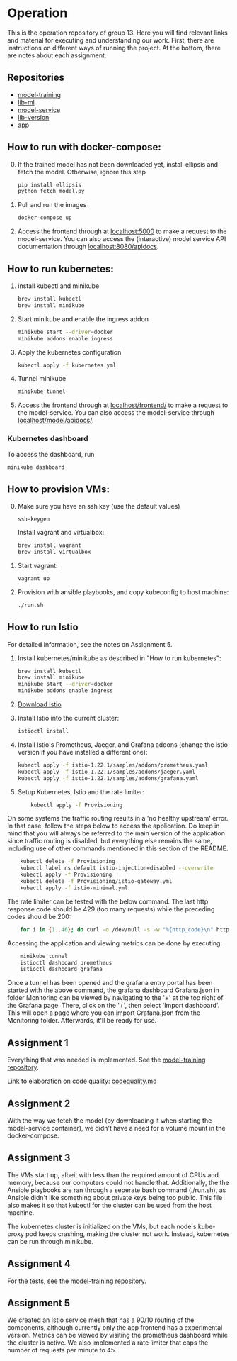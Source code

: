 # Operation
This is the operation repository of group 13. Here you will find relevant links and material for executing and understanding our work. First, there are instructions on different ways of running the project. At the bottom, there are notes about each assignment.

## Repositories
- [model-training](https://github.com/Release-Engineering-Group-13/model-training)
- [lib-ml](https://github.com/Release-Engineering-Group-13/lib-ml)
- [model-service](https://github.com/Release-Engineering-Group-13/model-service)
- [lib-version](https://github.com/Release-Engineering-Group-13/lib-version)
- [app](https://github.com/Release-Engineering-Group-13/app)

## How to run with docker-compose:
0. If the trained model has not been downloaded yet, install ellipsis and fetch the model. Otherwise, ignore this step
    ```bash
    pip install ellipsis
    python fetch_model.py
    ```
1. Pull and run the images 
     ```bash
    docker-compose up
    ```
2. Access the frontend through at [localhost:5000](http://localhost:5000) to make a request to the model-service. You can also access the (interactive) model service API documentation through [localhost:8080/apidocs](http://localhost:8080/apidocs).

## How to run kubernetes:
1. install kubectl and minikube
    ```bash
    brew install kubectl
    brew install minikube
    ```
2. Start minikube and enable the ingress addon
    ```bash
    minikube start --driver=docker
    minikube addons enable ingress
    ```
3. Apply the kubernetes configuration
    ```bash
    kubectl apply -f kubernetes.yml
    ```
4. Tunnel minikube
    ```bash
    minikube tunnel
    ```
5. Access the frontend through at [localhost/frontend/](http://localhost/frontend/) to make a request to the model-service. You can also access the model-service through [localhost/model/apidocs/](http://localhost/model/apidocs/).

### Kubernetes dashboard
To access the dashboard, run
```bash
minikube dashboard
```


## How to provision VMs:
0. Make sure you have an ssh key (use the default values)
    ```bash:
    ssh-keygen
    ```
    Install vagrant and virtualbox:
    ```bash
    brew install vagrant
    brew install virtualbox
    ```
1. Start vagrant:
    ```bash
    vagrant up
    ```
2. Provision with ansible playbooks, and copy kubeconfig to host machine:
    ```bash
    ./run.sh
    ```

## How to run Istio
For detailed information, see the notes on Assignment 5.
1. Install kubernetes/minikube as described in "How to run kubernetes":
    ```bash
    brew install kubectl
    brew install minikube
    minikube start --driver=docker
    minikube addons enable ingress
    ```

2. [Download Istio](https://istio.io/latest/docs/setup/getting-started/#download)

3. Install Istio into the current cluster:
    ```bash
    istioctl install
    ```

4. Install Istio's Prometheus, Jaeger, and Grafana addons (change the istio version if you have installed a different one):
    ```bash
    kubectl apply -f istio-1.22.1/samples/addons/prometheus.yaml
    kubectl apply -f istio-1.22.1/samples/addons/jaeger.yaml
    kubectl apply -f istio-1.22.1/samples/addons/grafana.yaml
    ```

5. Setup Kubernetes, Istio and the rate limiter:
    ```bash
        kubectl apply -f Provisioning
    ```  

On some systems the traffic routing results in a 'no healthy upstream' error. In that case, follow the steps below to access the application. Do keep in mind that you will always be referred to the main version of the application since traffic routing is disabled, but everything else remains the same, including use of other commands mentioned in this section of the README.  
```bash
    kubectl delete -f Provisioning
    kubectl label ns default istio-injection=disabled --overwrite 
    kubectl apply -f Provisioning
    kubectl delete -f Provisioning/istio-gateway.yml
    kubectl apply -f istio-minimal.yml
```  

The rate limiter can be tested with the below command. The last http response code should be 429 (too many requests) while the preceding codes should be 200:
```bash
    for i in {1..46}; do curl -o /dev/null -s -w "%{http_code}\n" http://localhost; done
```  

Accessing the application and viewing metrics can be done by executing:
```bash
    minikube tunnel
    istioctl dashboard prometheus
    istioctl dashboard grafana
```  

Once a tunnel has been opened and the grafana entry portal has been started with the above command, the grafana dashboard Grafana.json in folder Monitoring can be viewed by navigating to the '+' at the top right of the Grafana page. There, click on the '+', then select 'Import dashboard'. This will open a page where you can import Grafana.json from the Monitoring folder. Afterwards, it'll be ready for use.


## Assignment 1
Everything that was needed is implemented. See the [model-training repository](https://github.com/Release-Engineering-Group-13/model-training).

Link to elaboration on code quality: [codequality.md](Assignment%201/codequality.md) 

## Assignment 2
With the way we fetch the model (by downloading it when starting the model-service container), we didn't have a need for a volume mount in the docker-compose.

## Assignment 3
The VMs start up, albeit with less than the required amount of CPUs and memory, because our computers could not handle that. Additionally, the the Ansible playbooks are ran through a seperate bash command (./run.sh), as Ansible didn't like something about private keys being too public. This file also makes it so that kubectl for the cluster can be used from the host machine.

The kubernetes cluster is initialized on the VMs, but each node's kube-proxy pod keeps crashing, making the cluster not work. Instead, kubernetes can be run through minikube.

## Assignment 4
For the tests, see the [model-training repository](https://github.com/Release-Engineering-Group-13/model-training).

## Assignment 5
We created an Istio service mesh that has a 90/10 routing of the components, although currently only the app frontend has a experimental version. Metrics can be viewed by visiting the prometheus dashboard while the cluster is active. We also implemented a rate limiter that caps the number of requests per minute to 45. 

